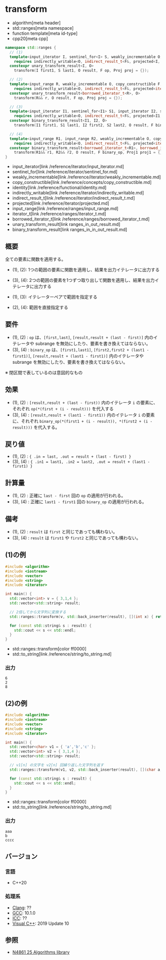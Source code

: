 # transform
* algorithm[meta header]
* std::ranges[meta namespace]
* function template[meta id-type]
* cpp20[meta cpp]

```cpp
namespace std::ranges {
  // (1)
  template<input_iterator I, sentinel_for<I> S, weakly_incrementable O, copy_constructible F, class Proj = identity>
    requires indirectly_writable<O, indirect_result_t<F&, projected<I, Proj>>>
  constexpr unary_transform_result<I, O>
    transform(I first1, S last1, O result, F op, Proj proj = {});

  // (2)
  template<input_range R, weakly_incrementable O, copy_constructible F, class Proj = identity>
    requires indirectly_writable<O, indirect_result_t<F&, projected<iterator_t<R>, Proj>>>
  constexpr unary_transform_result<borrowed_iterator_t<R>, O>
    transform(R&& r, O result, F op, Proj proj = {});

  // (3)
  template<input_iterator I1, sentinel_for<I1> S1, input_iterator I2, sentinel_for<I2> S2, weakly_incrementable O, copy_constructible F, class Proj1 = identity, class Proj2 = identity>
    requires indirectly_writable<O, indirect_result_t<F&, projected<I1, Proj1>, projected<I2, Proj2>>>
  constexpr binary_transform_result<I1, I2, O>
    transform(I1 first1, S1 last1, I2 first2, S2 last2, O result, F binary_op, Proj1 proj1 = {}, Proj2 proj2 = {});

  // (4)
  template<input_range R1, input_range R2, weakly_incrementable O, copy_constructible F, class Proj1 = identity, class Proj2 = identity>
    requires indirectly_writable<O, indirect_result_t<F&, projected<iterator_t<R1>, Proj1>, projected<iterator_t<R2>, Proj2>>>
  constexpr binary_transform_result<borrowed_iterator_t<R1>, borrowed_iterator_t<R2>, O>
    transform(R1&& r1, R2&& r2, O result, F binary_op, Proj1 proj1 = {}, Proj2 proj2 = {});
}
```
* input_iterator[link /reference/iterator/input_iterator.md]
* sentinel_for[link /reference/iterator/sentinel_for.md]
* weakly_incrementable[link /reference/iterator/weakly_incrementable.md]
* copy_constructible[link /reference/concepts/copy_constructible.md]
* identity[link /reference/functional/identity.md]
* indirectly_writable[link /reference/iterator/indirectly_writable.md]
* indirect_result_t[link /reference/iterator/indirect_result_t.md]
* projected[link /reference/iterator/projected.md]
* input_range[link /reference/ranges/input_range.md]
* iterator_t[link /reference/ranges/iterator_t.md]
* borrowed_iterator_t[link /reference/ranges/borrowed_iterator_t.md]
* unary_transform_result[link ranges_in_out_result.md]
* binary_transform_result[link ranges_in_in_out_result.md]


## 概要
全ての要素に関数を適用する。

* (1), (2): 1つの範囲の要素に関数を適用し、結果を出力イテレータに出力する
* (3), (4): 2つの範囲の要素を1つずつ取り出して関数を適用し、結果を出力イテレータに出力する

* (1), (3): イテレーターペアで範囲を指定する
* (2), (4): 範囲を直接指定する

## 要件
- (1), (2) : `op` は、`[first,last]`, `[result,result + (last - first)]` 内のイテレータや subrange を無効にしたり、要素を書き換えてはならない。
- (3), (4) : `binary_op` は、`[first1,last1]`, `[first2,first2 + (last1 - first1)]`, `[result,result + (last1 - first1)]` 内のイテレータや subrange を無効にしたり、要素を書き換えてはならない。

※ 閉区間で表しているのは意図的なもの


## 効果
- (1), (2) : `[result,result + (last - first))` 内のイテレータ `i` の要素に、それぞれ `op(*(first + (i - result)))` を代入する
- (3), (4) : `[result,result + (last1 - first1))` 内のイテレータ `i` の要素に、それぞれ `binary_op(*(first1 + (i - result)), *(first2 + (i - result)))` を代入する。


## 戻り値
- (1), (2) : `{ .in = last, .out = result + (last - first) }`
- (3), (4) : `{ .in1 = last1, .in2 = last2, .out = result + (last1 - first1) }`


## 計算量
- (1), (2) : 正確に `last - first` 回の `op` の適用が行われる。
- (3), (4) : 正確に `last1 - first1` 回の `binary_op` の適用が行われる。


## 備考
- (1), (2) : `result` は `first` と同じであっても構わない。
- (3), (4) : `result` は `first1` や `first2` と同じであっても構わない。


## (1)の例
```cpp example
#include <algorithm>
#include <iostream>
#include <vector>
#include <string>
#include <iterator>

int main() {
  std::vector<int> v = { 3,1,4 };
  std::vector<std::string> result;

  // 2倍してから文字列に変換する
  std::ranges::transform(v, std::back_inserter(result), [](int x) { return std::to_string(x * 2); });

  for (const std::string& s : result) {
    std::cout << s << std::endl;
  }
}
```
* std::ranges::transform[color ff0000]
* std::to_string[link /reference/string/to_string.md]

### 出力
```
6
2
8
```


## (2)の例
```cpp example
#include <algorithm>
#include <iostream>
#include <vector>
#include <string>
#include <iterator>

int main() {
  std::vector<char> v1 = { 'a','b','c' };
  std::vector<int> v2 = { 3,1,4 };
  std::vector<std::string> result;

  // v1[n] の文字を v2[n] 回繰り返した文字列を返す
  std::ranges::transform(v1, v2, std::back_inserter(result), [](char a, int b) { return std::string(b, a); });

  for (const std::string& s : result) {
    std::cout << s << std::endl;
  }
}
```
* std::ranges::transform[color ff0000]
* std::to_string[link /reference/string/to_string.md]

### 出力
```
aaa
b
cccc
```

## バージョン
### 言語
- C++20

### 処理系
- [Clang](/implementation.md#clang): ??
- [GCC](/implementation.md#gcc): 10.1.0
- [ICC](/implementation.md#icc): ??
- [Visual C++](/implementation.md#visual_cpp): 2019 Update 10

## 参照
- [N4861 25 Algorithms library](https://timsong-cpp.github.io/cppwp/n4861/algorithms)
